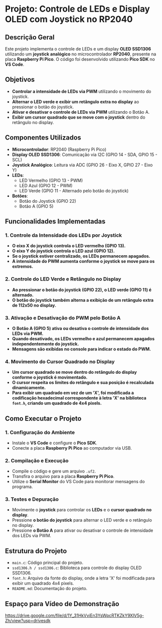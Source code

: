 # Projeto: Controle de LEDs e Display OLED com Joystick no RP2040

## Descrição Geral

Este projeto implementa o controle de LEDs e um display **OLED SSD1306** utilizando um **joystick analógico** no microcontrolador **RP2040**, presente na placa **Raspberry Pi Pico**. O código foi desenvolvido utilizando **Pico SDK** no **VS Code**.

## Objetivos

- **Controlar a intensidade de LEDs via PWM** utilizando o movimento do joystick.
- **Alternar o LED verde e exibir um retângulo extra no display** ao pressionar o botão do joystick.
- **Ativar e desativar o controle de LEDs via PWM** utilizando o Botão A.
- **Exibir um cursor quadrado que se move com o joystick** dentro do retângulo no display.

## Componentes Utilizados

- **Microcontrolador**: RP2040 (Raspberry Pi Pico)
- **Display OLED SSD1306**: Comunicação via I2C (GPIO 14 - SDA, GPIO 15 - SCL)
- **Joystick Analógico**: Leitura via ADC (GPIO 26 - Eixo X, GPIO 27 - Eixo Y)
- **LEDs**:
  - LED Vermelho (GPIO 13 - PWM)
  - LED Azul (GPIO 12 - PWM)
  - LED Verde (GPIO 11 - Alternado pelo botão do joystick)
- **Botões**:
  - Botão do Joystick (GPIO 22)
  - Botão A (GPIO 5)

## Funcionalidades Implementadas

### 1. Controle da Intensidade dos LEDs por Joystick
- **O eixo X do joystick controla o LED vermelho (GPIO 13).**
- **O eixo Y do joystick controla o LED azul (GPIO 12).**
- **Se o joystick estiver centralizado, os LEDs permanecem apagados.**
- **A intensidade do PWM aumenta conforme o joystick se move para os extremos.**

### 2. Controle do LED Verde e Retângulo no Display
- **Ao pressionar o botão do joystick (GPIO 22), o LED verde (GPIO 11) é alternado.**
- **O botão do joystick também alterna a exibição de um retângulo extra de 112x50 no display.**

### 3. Ativação e Desativação do PWM pelo Botão A
- **O Botão A (GPIO 5) ativa ou desativa o controle de intensidade dos LEDs via PWM.**
- **Quando desativado, os LEDs vermelho e azul permanecem apagados independentemente do joystick.**
- **Mensagens são exibidas no console para indicar o estado do PWM.**

### 4. Movimento do Cursor Quadrado no Display
- **Um cursor quadrado se move dentro do retângulo do display conforme o joystick é movimentado.**
- **O cursor respeita os limites do retângulo e sua posição é recalculada dinamicamente.**
- **Para exibir um quadrado em vez de um 'X', foi modificada a codificação hexadecimal correspondente à letra 'X' na biblioteca `font.h`, criando um quadrado de 4x4 pixels.**

## Como Executar o Projeto

### 1. Configuração do Ambiente
- Instale o **VS Code** e configure o **Pico SDK**.
- Conecte a placa **Raspberry Pi Pico** ao computador via USB.

### 2. Compilação e Execução
- Compile o código e gere um arquivo `.uf2`.
- Transfira o arquivo para a placa **Raspberry Pi Pico**.
- Utilize o **Serial Monitor** do VS Code para monitorar mensagens do programa.

### 3. Testes e Depuração
- Movimente o **joystick** para controlar os **LEDs** e o **cursor quadrado no display**.
- Pressione **o botão do joystick** para alternar o LED verde e o retângulo no display.
- Pressione **o Botão A** para ativar ou desativar o controle de intensidade dos LEDs via PWM.

## Estrutura do Projeto

- `main.c`: Código principal do projeto.
- `ssd1306.h / ssd1306.c`: Biblioteca para controle do display OLED SSD1306.
- `font.h`: Arquivo da fonte do display, onde a letra 'X' foi modificada para exibir um quadrado 4x4 pixels.
- `README.md`: Documentação do projeto.

## Espaço para Vídeo de Demonstração

https://drive.google.com/file/d/1Y_31HkVviEn3YsWpcRTKZkY9XlV5g-Zh/view?usp=drivesdk

